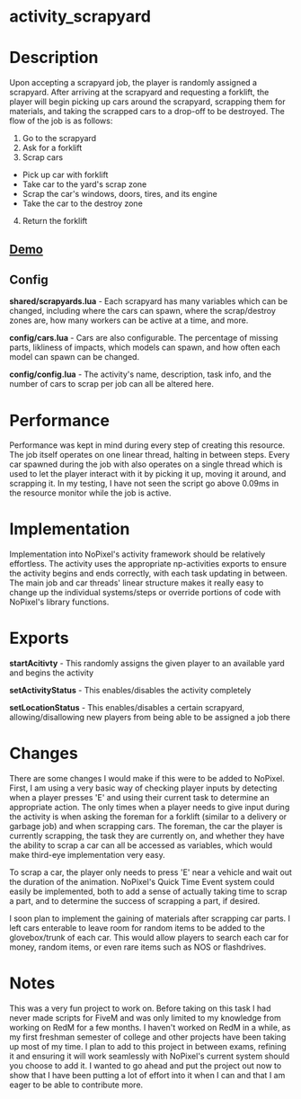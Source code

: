 # activity_scrapyard

# Description
Upon accepting a scrapyard job, the player is randomly assigned a scrapyard. After arriving at the scrapyard and requesting a forklift, the player will begin picking up cars around the scrapyard, scrapping them for materials, and taking the scrapped cars to a drop-off to be destroyed. The flow of the job is as follows:
1. Go to the scrapyard
2. Ask for a forklift
3. Scrap cars
  * Pick up car with forklift
  * Take car to the yard's scrap zone
  * Scrap the car's windows, doors, tires, and its engine
  * Take the car to the destroy zone
4. Return the forklift

## [Demo](https://streamable.com/w7f7r3)

## Config
**shared/scrapyards.lua** - Each scrapyard has many variables which can be changed, including where the cars can spawn, where the scrap/destroy zones are, how many workers can be active at a time, and more.

**config/cars.lua** - Cars are also configurable. The percentage of missing parts, likliness of impacts, which models can spawn, and how often each model can spawn can be changed.

**config/config.lua** - The activity's name, description, task info, and the number of cars to scrap per job can all be altered here.

# Performance
Performance was kept in mind during every step of creating this resource. The job itself operates on one linear thread, halting in between steps. Every car spawned during the job with also operates on a single thread which is used to let the player interact with it by picking it up, moving it around, and scrapping it. In my testing, I have not seen the script go above 0.09ms in the resource monitor while the job is active.

# Implementation
Implementation into NoPixel's activity framework should be relatively effortless. The activity uses the appropriate np-activities exports to ensure the activity begins and ends correctly, with each task updating in between. The main job and car threads' linear structure makes it really easy to change up the individual systems/steps or override portions of code with NoPixel's library functions.

# Exports
**startAcitivty** - This randomly assigns the given player to an available yard and begins the activity

**setActivityStatus** - This enables/disables the activity completely

**setLocationStatus** - This enables/disables a certain scrapyard, allowing/disallowing new players from being able to be assigned a job there

# Changes
There are some changes I would make if this were to be added to NoPixel. First, I am using a very basic way of checking player inputs by detecting when a player presses 'E' and using their current task to determine an appropriate action. The only times when a player needs to give input during the activity is when asking the foreman for a forklift (similar to a delivery or garbage job) and when scrapping cars. The foreman, the car the player is currently scrapping, the task they are currently on, and whether they have the ability to scrap a car can all be accessed as variables, which would make third-eye implementation very easy.

To scrap a car, the player only needs to press 'E' near a vehicle and wait out the duration of the animation. NoPixel's Quick Time Event system could easily be implemented, both to add a sense of actually taking time to scrap a part, and to determine the success of scrapping a part, if desired.

I soon plan to implement the gaining of materials after scrapping car parts. I left cars enterable to leave room for random items to be added to the glovebox/trunk of each car. This would allow players to search each car for money, random items, or even rare items such as NOS or flashdrives. 

# Notes
This was a very fun project to work on. Before taking on this task I had never made scripts for FiveM and was only limited to my knowledge from working on RedM for a few months. I haven't worked on RedM in a while, as my first freshman semester of college and other projects have been taking up most of my time. I plan to add to this project in between exams, refining it and ensuring it will work seamlessly with NoPixel's current system should you choose to add it. I wanted to go ahead and put the project out now to show that I have been putting a lot of effort into it when I can and that I am eager to be able to contribute more.
